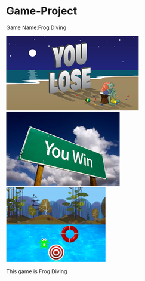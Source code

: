 # Game-Project
Game Name:Frog Diving

<img src="https://github.com/MengtingChen02/Game-Project/blob/master/frogdiving/images/images/you_lose.png" weight="250" height = "200" > <img src="https://github.com/MengtingChen02/Game-Project/blob/master/frogdiving/images/images/you_win.png" weight="250" height = "200"> <img src="https://github.com/MengtingChen02/Game-Project/blob/master/Game%20Plan/f.PNG" weight="250" height = "200">
<p>This game is Frog Diving</p>
